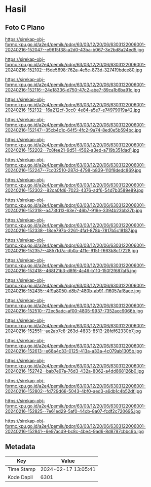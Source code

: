 # Hasil

## Foto C Plano

https://sirekap-obj-formc.kpu.go.id/a2e4/pemilu/pdpr/63/03/12/20/06/6303122006001-20240216-152047--e9615f38-a2d0-43ba-b067-3e2bd8a24ed5.jpg

https://sirekap-obj-formc.kpu.go.id/a2e4/pemilu/pdpr/63/03/12/20/06/6303122006001-20240216-152102--f5de5698-762a-4e5c-873d-327419bdce80.jpg

https://sirekap-obj-formc.kpu.go.id/a2e4/pemilu/pdpr/63/03/12/20/06/6303122006001-20240216-152116--24e18336-d750-47c2-abe7-89ca1b6ba91c.jpg

https://sirekap-obj-formc.kpu.go.id/a2e4/pemilu/pdpr/63/03/12/20/06/6303122006001-20240216-152132--16a212cf-3cc0-4e84-a5e7-e74979019a42.jpg

https://sirekap-obj-formc.kpu.go.id/a2e4/pemilu/pdpr/63/03/12/20/06/6303122006001-20240216-152147--35cb4c1c-64f5-4fc2-9a74-8ed0e5b594bc.jpg

https://sirekap-obj-formc.kpu.go.id/a2e4/pemilu/pdpr/63/03/12/20/06/6303122006001-20240216-152202--7c8fee21-9d51-4562-a3ed-a719b351dad1.jpg

https://sirekap-obj-formc.kpu.go.id/a2e4/pemilu/pdpr/63/03/12/20/06/6303122006001-20240216-152247--7cc02510-287d-4798-b839-110f8dedc869.jpg

https://sirekap-obj-formc.kpu.go.id/a2e4/pemilu/pdpr/63/03/12/20/06/6303122006001-20240216-152302--82ca0fd6-7023-4376-adf6-54d7b3589e89.jpg

https://sirekap-obj-formc.kpu.go.id/a2e4/pemilu/pdpr/63/03/12/20/06/6303122006001-20240216-152318--a473fd13-63e7-46b7-919e-3394b23bb37b.jpg

https://sirekap-obj-formc.kpu.go.id/a2e4/pemilu/pdpr/63/03/12/20/06/6303122006001-20240216-152338--18ce797b-2261-4fa1-878b-7817b5c18187.jpg

https://sirekap-obj-formc.kpu.go.id/a2e4/pemilu/pdpr/63/03/12/20/06/6303122006001-20240216-152357--4857fd7a-db0a-411e-915f-f663b8cf7228.jpg

https://sirekap-obj-formc.kpu.go.id/a2e4/pemilu/pdpr/63/03/12/20/06/6303122006001-20240216-152418--468f21b3-d8f6-4c46-b110-150f2f687af5.jpg

https://sirekap-obj-formc.kpu.go.id/a2e4/pemilu/pdpr/63/03/12/20/06/6303122006001-20240216-152435--4f9a8050-d8b7-480b-ab91-f16057af8ace.jpg

https://sirekap-obj-formc.kpu.go.id/a2e4/pemilu/pdpr/63/03/12/20/06/6303122006001-20240216-152510--72ec5adc-af00-4805-9937-7352acc9066b.jpg

https://sirekap-obj-formc.kpu.go.id/a2e4/pemilu/pdpr/63/03/12/20/06/6303122006001-20240216-152551--ae2ab7c8-263d-4833-8513-28fdf62330b7.jpg

https://sirekap-obj-formc.kpu.go.id/a2e4/pemilu/pdpr/63/03/12/20/06/6303122006001-20240216-152613--e68a4c33-0125-413a-a33a-4c079ab1305b.jpg

https://sirekap-obj-formc.kpu.go.id/a2e4/pemilu/pdpr/63/03/12/20/06/6303122006001-20240216-152742--bab7e97a-76d3-432a-8062-a4dd868126b0.jpg

https://sirekap-obj-formc.kpu.go.id/a2e4/pemilu/pdpr/63/03/12/20/06/6303122006001-20240216-152802--fd729d68-5043-4bf0-aed3-a6db1c4b52df.jpg

https://sirekap-obj-formc.kpu.go.id/a2e4/pemilu/pdpr/63/03/12/20/06/6303122006001-20240216-152825--7e61ed29-5af0-44cb-8a07-fcdf2c720695.jpg

https://sirekap-obj-formc.kpu.go.id/a2e4/pemilu/pdpr/63/03/12/20/06/6303122006001-20240216-152841--6e97acd9-bc8c-4be4-9ad6-8d8787cbbc9b.jpg


## Metadata

| Key        | Value               |
| ---------- | ------------------- |
| Time Stamp | 2024-02-17 13:05:41 |
| Kode Dapil | 6301                |



